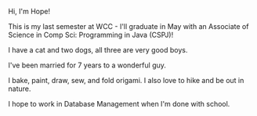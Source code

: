 Hi, I'm Hope!

This is my last semester at WCC - I'll graduate in May with an Associate of Science in Comp Sci: Programming in Java (CSPJ)!

I have a cat and two dogs, all three are very good boys.

I've been married for 7 years to a wonderful guy.

I bake, paint, draw, sew, and fold origami.
I also love to hike and be out in nature.

I hope to work in Database Management when I'm done with school.
